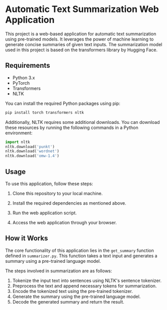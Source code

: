 # Automatic Text Summarization Web Application

This project is a web-based application for automatic text summarization using pre-trained models. It leverages the power of machine learning to generate concise summaries of given text inputs. The summarization model used in this project is based on the transformers library by Hugging Face.

## Requirements

- Python 3.x
- PyTorch
- Transformers
- NLTK

You can install the required Python packages using pip:

```bash
pip install torch transformers nltk
```

Additionally, NLTK requires some additional downloads. You can download these resources by running the following commands in a Python environment:

```python
import nltk
nltk.download('punkt')
nltk.download('wordnet')
nltk.download('omw-1.4')
```

## Usage

To use this application, follow these steps:

1. Clone this repository to your local machine.

2. Install the required dependencies as mentioned above.

3. Run the web application script.

4. Access the web application through your browser.

## How it Works

The core functionality of this application lies in the `get_summary` function defined in `summarizer.py`. This function takes a text input and generates a summary using a pre-trained language model.

The steps involved in summarization are as follows:

1. Tokenize the input text into sentences using NLTK's sentence tokenizer.
2. Preprocess the text and append necessary tokens for summarization.
3. Encode the tokenized text using the pre-trained tokenizer.
4. Generate the summary using the pre-trained language model.
5. Decode the generated summary and return the result.

